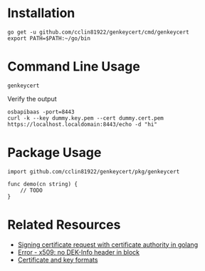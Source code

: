 # Installation

```
go get -u github.com/cclin81922/genkeycert/cmd/genkeycert
export PATH=$PATH:~/go/bin
```

# Command Line Usage

```
genkeycert
```

Verify the output

```
osbapibaas -port=8443
curl -k --key dummy.key.pem --cert dummy.cert.pem https://localhost.localdomain:8443/echo -d "hi"
```

# Package Usage

```
import github.com/cclin81922/genkeycert/pkg/genkeycert

func demo(cn string) {
    // TODO
}
```

# Related Resources

* [Signing certificate request with certificate authority in golang](https://stackoverflow.com/questions/42643048/signing-certificate-request-with-certificate-authority)
* [Error - x509: no DEK-Info header in block](https://stackoverflow.com/questions/32981821/no-dek-info-header-in-block-when-attempting-to-read-encrypted-private-key)
* [Certificate and key formats](http://jianiau.blogspot.com/2015/07/openssl-key-and-certificate-conversion.html)